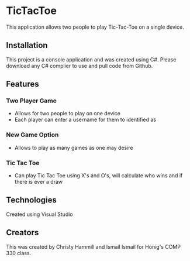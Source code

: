 # TicTacToe
This application allows two people to play Tic-Tac-Toe on a single device.
## Installation
This project is a console application and was created using C#. Please download any C# complier to use and pull code from Github.
## Features
### Two Player Game
- Allows for two people to play on one device  
- Each player can enter a username for them to identified as
### New Game Option
- Allows to play as many games as one may desire
### Tic Tac Toe
- Can play Tic Tac Toe using X's and O's, will calculate who wins and if there is ever a draw
## Technologies
Created using Visual Studio
## Creators
This was created by Christy Hammill and Ismail Ismail for Honig's COMP 330 class.
